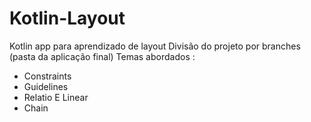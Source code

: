 # Kotlin-Layout
Kotlin app para aprendizado de layout
Divisão do projeto por branches (pasta da aplicação final)
Temas abordados : 
- Constraints
- Guidelines
- Relatio E Linear
- Chain

